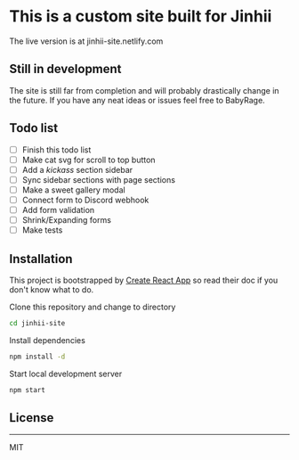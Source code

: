 # This is a custom site built for Jinhii

The live version is at jinhii-site.netlify.com

## Still in development

The site is still far from completion and will probably drastically change in the future.
If you have any neat ideas or issues feel free to BabyRage.

## Todo list

- [ ] Finish this todo list
- [ ] Make cat svg for scroll to top button
- [ ] Add a _kickass_ section sidebar
- [ ] Sync sidebar sections with page sections
- [ ] Make a sweet gallery modal
- [ ] Connect form to Discord webhook
- [ ] Add form validation
- [ ] Shrink/Expanding forms
- [ ] Make tests

## Installation

This project is bootstrapped by [Create React App][cra] so read their doc if you don't know what to do.

Clone this repository and change to directory

```sh
cd jinhii-site
```

Install dependencies

```sh
npm install -d
```

Start local development server

```sh
npm start
```

## License

---

MIT

[cra]: https://create-react-app.dev/docs/getting-started
